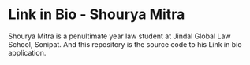 # Link in Bio - Shourya Mitra
Shourya Mitra is a penultimate year law student at Jindal Global Law School, Sonipat.
And this repository is the source code to his Link in bio application.